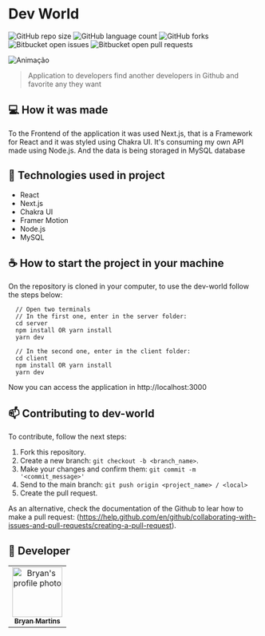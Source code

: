 # Dev World

<!---Esses são exemplos. Veja https://shields.io para outras pessoas ou para personalizar este conjunto de escudos. Você pode querer incluir dependências, status do projeto e informações de licença aqui--->

![GitHub repo size](https://img.shields.io/github/repo-size/iuricode/README-template?style=for-the-badge)
![GitHub language count](https://img.shields.io/github/languages/count/iuricode/README-template?style=for-the-badge)
![GitHub forks](https://img.shields.io/github/forks/iuricode/README-template?style=for-the-badge)
![Bitbucket open issues](https://img.shields.io/bitbucket/issues/iuricode/README-template?style=for-the-badge)
![Bitbucket open pull requests](https://img.shields.io/bitbucket/pr-raw/iuricode/README-template?style=for-the-badge)

![Animação](https://user-images.githubusercontent.com/62571814/145648954-4525ffb3-7bd1-4f01-b627-fdbf96425ea9.gif)

> Application to developers find another developers in Github and favorite any they want

## 💻 How it was made

To the Frontend of the application it was used Next.js, that is a Framework for React and it was styled using Chakra UI. It's consuming my own API made using Node.js. And the data is being storaged in MySQL database

## 🚀 Technologies used in project

- React
- Next.js
- Chakra UI
- Framer Motion
- Node.js
- MySQL

## ☕ How to start the project in your machine

On the repository is cloned in your computer, to use the dev-world follow the steps below:

```
  // Open two terminals
  // In the first one, enter in the server folder:
  cd server
  npm install OR yarn install
  yarn dev
  
  // In the second one, enter in the client folder:
  cd client
  npm install OR yarn install
  yarn dev
```
Now you can access the application in http://localhost:3000

## 📫 Contributing to dev-world

To contribute, follow the next steps:

1. Fork this repository.
2. Create a new branch: `git checkout -b <branch_name>`.
3. Make your changes and confirm them: `git commit -m '<commit_message>'`
4. Send to the main branch: `git push origin <project_name> / <local>`
5. Create the pull request.

As an alternative, check the documentation of the Github to lear how to make a pull request: (https://help.github.com/en/github/collaborating-with-issues-and-pull-requests/creating-a-pull-request).

## 🤝 Developer

<table>
  <tr>
    <td align="center">
      <a href="#">
        <img src="https://github.com/bryanmaraujo544.png" width="100px;" alt="Bryan's profile photo"/><br>
        <sub>
          <b>Bryan Martins</b>
        </sub>
      </a>
    </td>

</table>

